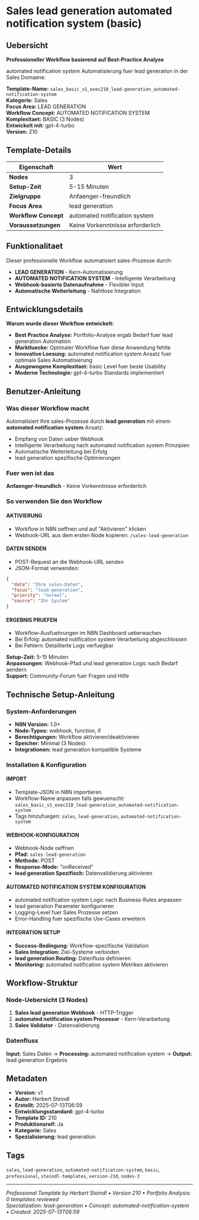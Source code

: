 # Sales lead generation automated notification system (basic)

## Uebersicht

**Professioneller Workflow basierend auf Best-Practice Analyse**

automated notification system Automatisierung fuer lead generation in der Sales Domaene.

**Template-Name:** `sales_basic_v1_exec210_lead-generation_automated-notification-system`  
**Kategorie:** Sales  
**Focus Area:** LEAD GENERATION  
**Workflow Concept:** AUTOMATED NOTIFICATION SYSTEM  
**Komplexitaet:** BASIC (3 Nodes)  
**Entwickelt mit:** gpt-4-turbo  
**Version:** 210

## Template-Details

| **Eigenschaft** | **Wert** |
|------------------|----------|
| **Nodes** | 3 |
| **Setup-Zeit** | 5-15 Minuten |
| **Zielgruppe** | Anfaenger-freundlich |
| **Focus Area** | lead generation |
| **Workflow Concept** | automated notification system |
| **Voraussetzungen** | Keine Vorkenntnisse erforderlich |

## Funktionalitaet

Dieser professionelle Workflow automatisiert sales-Prozesse durch:
- **LEAD GENERATION** - Kern-Automatisierung
- **AUTOMATED NOTIFICATION SYSTEM** - Intelligente Verarbeitung
- **Webhook-basierte Datenaufnahme** - Flexibler Input
- **Automatische Weiterleitung** - Nahtlose Integration



## Entwicklungsdetails

**Warum wurde dieser Workflow entwickelt:**
- **Best Practice Analyse:** Portfolio-Analyse ergab Bedarf fuer lead generation Automation
- **Marktluecke:** Optimaler Workflow fuer diese Anwendung fehlte
- **Innovative Loesung:** automated notification system Ansatz fuer optimale Sales Automatisierung
- **Ausgewogene Komplexitaet:** basic Level fuer beste Usability
- **Moderne Technologie:** gpt-4-turbo Standards implementiert

## Benutzer-Anleitung

### Was dieser Workflow macht
Automatisiert Ihre sales-Prozesse durch **lead generation** mit einem **automated notification system** Ansatz:
- Empfang von Daten ueber Webhook
- Intelligente Verarbeitung nach automated notification system Prinzipien
- Automatische Weiterleitung bei Erfolg
- lead generation spezifische Optimierungen

### Fuer wen ist das
**Anfaenger-freundlich** - Keine Vorkenntnisse erforderlich

### So verwenden Sie den Workflow

#### AKTIVIERUNG
- Workflow in N8N oeffnen und auf "Aktivieren" klicken
- Webhook-URL aus dem ersten Node kopieren: `/sales-lead-generation`

#### DATEN SENDEN
- POST-Request an die Webhook-URL senden
- JSON-Format verwenden:
```json
{
  "data": "Ihre sales-Daten",
  "focus": "lead-generation",
  "priority": "normal",
  "source": "Ihr System"
}
```

#### ERGEBNIS PRUEFEN
- Workflow-Ausfuehrungen im N8N Dashboard ueberwachen
- Bei Erfolg: automated notification system Verarbeitung abgeschlossen
- Bei Fehlern: Detaillierte Logs verfuegbar

**Setup-Zeit:** 5-15 Minuten  
**Anpassungen:** Webhook-Pfad und lead generation Logic nach Bedarf aendern  
**Support:** Community-Forum fuer Fragen und Hilfe

## Technische Setup-Anleitung

### System-Anforderungen
- **N8N Version:** 1.0+ 
- **Node-Types:** webhook, function, if
- **Berechtigungen:** Workflow aktivieren/deaktivieren
- **Speicher:** Minimal (3 Nodes)
- **Integrationen:** lead generation kompatible Systeme

### Installation & Konfiguration

#### IMPORT
- Template-JSON in N8N importieren
- Workflow-Name anpassen falls gewuenscht: `sales_basic_v1_exec210_lead-generation_automated-notification-system`
- Tags hinzufuegen: `sales`, `lead-generation`, `automated-notification-system`

#### WEBHOOK-KONFIGURATION
- Webhook-Node oeffnen
- **Pfad:** `sales-lead-generation`
- **Methode:** POST
- **Response-Mode:** "onReceived"
- **lead generation Spezifisch:** Datenvalidierung aktivieren

#### AUTOMATED NOTIFICATION SYSTEM KONFIGURATION
- automated notification system Logic nach Business-Rules anpassen
- lead generation Parameter konfigurieren
- Logging-Level fuer Sales Prozesse setzen
- Error-Handling fuer spezifische Use-Cases erweitern

#### INTEGRATION SETUP
- **Success-Bedingung:** Workflow-spezifische Validation
- **Sales Integration:** Ziel-Systeme verbinden
- **lead generation Routing:** Datenfluss definieren
- **Monitoring:** automated notification system Metriken aktivieren

## Workflow-Struktur

### Node-Uebersicht (3 Nodes)

1. **Sales lead generation Webhook** - HTTP-Trigger
2. **automated notification system Processor** - Kern-Verarbeitung
3. **Sales Validator** - Datenvalidierung








### Datenfluss
**Input:** Sales Daten -> **Processing:** automated notification system -> **Output:** lead generation Ergebnis

## Metadaten

- **Version:** v1
- **Autor:** Herbert Steindl
- **Erstellt:** 2025-07-13T06:59
- **Entwicklungsstandard:** gpt-4-turbo
- **Template ID:** 210
- **Produktionsreif:** Ja
- **Kategorie:** Sales
- **Spezialisierung:** lead generation

## Tags

`sales`, `lead-generation`, `automated-notification-system`, `basic`, `professional`, `steindl-templates`, `version-210`, `nodes-3`

---

*Professional Template by Herbert Steindl • Version 210 • Portfolio Analysis: 0 templates reviewed*  
*Specialization: lead-generation • Concept: automated-notification-system • Created: 2025-07-13T06:59*